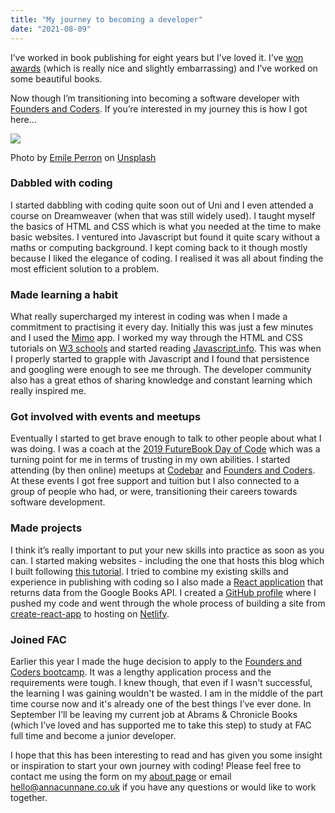 ```yaml
---
title: "My journey to becoming a developer"
date: "2021-08-09"
---
```


I’ve worked in book publishing for eight years but I’ve loved it. I’ve [won awards](https://hub.londonbookfair.co.uk/trailblazer-awards-winners-revealed-by-the-london-book-fair-3/) (which is really nice and slightly embarrassing) and I’ve worked on some beautiful books. 

Now though I’m transitioning into becoming a software developer with [Founders and Coders](https://www.foundersandcoders.com/). If you’re interested in my journey this is how I got here...

![](https://images.unsplash.com/photo-1484417894907-623942c8ee29?ixid=MnwxMjA3fDB8MHxwaG90by1wYWdlfHx8fGVufDB8fHx8&ixlib=rb-1.2.1&auto=format&fit=crop&w=889&q=80)

Photo by <a href="https://unsplash.com/@emilep?utm_source=unsplash&utm_medium=referral&utm_content=creditCopyText">Emile Perron</a> on <a href="https://unsplash.com/s/photos/coding?utm_source=unsplash&utm_medium=referral&utm_content=creditCopyText">Unsplash</a>
  

### Dabbled with coding
I started dabbling with coding quite soon out of Uni and I even attended a course on Dreamweaver (when that was still widely used). I taught myself the basics of HTML and CSS which is what you needed at the time to make basic websites. I ventured into Javascript but found it quite scary without a maths or computing background. I kept coming back to it though mostly because I liked the elegance of coding. I realised it was all about finding the most efficient solution to a problem. 

### Made learning a habit
What really supercharged my interest in coding was when I made a commitment to practising it every day. Initially this was just a few minutes and I used the [Mimo](https://getmimo.com/) app. I worked my way through the HTML and CSS tutorials on [W3 schools](https://www.w3schools.com/) and started reading [Javascript.info](https://javascript.info/). This was when I properly started to grapple with Javascript and I found that persistence and googling were enough to see me through. The developer community also has a great ethos of sharing knowledge and constant learning which really inspired me. 

### Got involved with events and meetups
Eventually I started to get brave enough to talk to other people about what I was doing. I was a coach at the [2019 FutureBook Day of Code](https://dayofcode.co.uk/) which was a turning point for me in terms of trusting in my own abilities. I started attending (by then online) meetups at [Codebar](https://codebar.io/) and [Founders and Coders](). At these events I got free support and tuition but I also connected to a group of people who had, or were, transitioning their careers towards software development. 

### Made projects
I think it’s really important to put your new skills into practice as soon as you can. I started making websites - including the one that hosts this blog which I built following [this tutorial](https://www.youtube.com/watch?v=8t0vNu2fCCM&t=15148s). I tried to combine my existing skills and experience in publishing with coding so I also made a [React application](https://romantic-ardinghelli-5883b1.netlify.app/) that returns data from the Google Books API.
I created a [GitHub profile](https://github.com/Moggach) where I pushed my code and went through the whole process of building a site from  [create-react-app](https://create-react-app.dev/) to hosting on [Netlify](https://www.netlify.com/).

### Joined FAC
Earlier this year I made the huge decision to apply to the [Founders and Coders bootcamp](https://www.foundersandcoders.com/apply/). It was a lengthy application process and the requirements were tough. I knew though, that even if I wasn't successful, the learning I was gaining wouldn't be wasted. I am in the middle of the part time course now and it's already one of the best things I’ve ever done. In September I’ll be leaving my current job at Abrams & Chronicle Books (which I’ve loved and has supported me to take this step) to study at FAC full time and become a junior developer.

I hope that this has been interesting to read and has given you some insight or inspiration to start your own journey with coding! Please feel free to contact me using the form on my [about page](https://www.annacunnane.co.uk/about) or email hello@annacunnane.co.uk if you have any questions or would like to work together. 